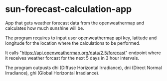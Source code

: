 # sun-forecast-calculation-app

App that gets weather forecast data from the openweathermap and calculates how much sunshine will be.

The program requires to input user openweathermap api key, latitude and longitude for the location where the calculations to be performed.

It calls "https://api.openweathermap.org/data/2.5/forecast" endpoint where it receives weather forcast for the next 5 days in 3 hour intervals.

The program outpusts dhi (Diffuse Horizontal Irradiance), dni (Direct Normal Irradiance), ghi (Global Horizontal Irradiance).
